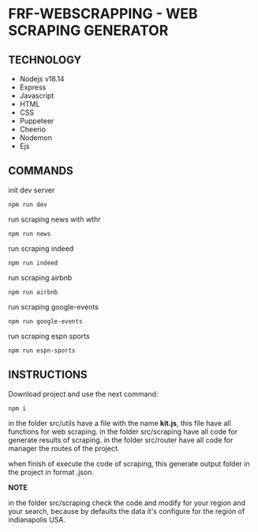# FRF-WEBSCRAPPING - WEB SCRAPING GENERATOR

## TECHNOLOGY

- Nodejs v18.14
- Express
- Javascript
- HTML
- CSS
- Puppeteer
- Cheerio
- Nodemon
- Ejs

## COMMANDS

init dev server

```
npm run dev
```

run scraping news with wthr

```
npm run news
```

run scraping indeed

```
npm run indeed
```

run scraping airbnb

```
npm run airbnb
```

run scraping google-events

```
npm run google-events
```

run scraping espn sports

```
npm run espn-sports
```

## INSTRUCTIONS

Download project and use the next command:

<!-- prettier-ignore -->
``` 
npm i 
```

in the folder src/utils have a file with the name **kit.js**, this file have all functions for web scraping.
in the folder src/scraping have all code for generate results of scraping.
in the folder src/router have all code for manager the routes of the project.

when finish of execute the code of scraping, this generate output folder in the project in format .json.

**NOTE**

in the folder src/scraping check the code and modify for your region and your search, because by defaults the data it's configure for the region of indianapolis USA.
